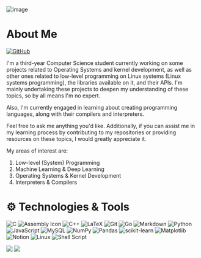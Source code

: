 ![image](https://github.com/OmarAzizi/OmarAzizi/assets/110500643/9605f24f-c6aa-4e7e-adbd-e39c530db4c6)

# About Me
[![GitHub](https://img.shields.io/badge/GitHub-OmarAzizi-blue?style=flat-square&logo=github)](https://github.com/OmarAzizi)

I'm a third-year Computer Science student currently working on some projects related to Operating Systems and kernel development, as well as other ones related to low-level programming on Linux systems (Linux systems programming), the libraries available on it, and their APIs. I'm mainly undertaking these projects to deepen my understanding of these topics, so by all means I'm no expert.


Also, I'm currently engaged in learning about creating programming languages, along with their compilers and interpreters.


Feel free to ask me anything you'd like. Additionally, if you can assist me in my learning process by contributing to my repositories or providing resources on these topics, I would greatly appreciate it.

My areas of interest are:
1. Low-level (System) Programming
2. Machine Learning & Deep Learning
3. Operating Systems & Kernel Development
4. Interpreters & Compilers

# ⚙️ Technologies & Tools
![C](https://img.shields.io/badge/c-%2300599C.svg?style=for-the-badge&logo=c&logoColor=white) ![Assembly Icon](https://img.shields.io/badge/x86-Assembly-green?style=for-the-badge&logo=assembly) ![C++](https://img.shields.io/badge/c++-%2300599C.svg?style=for-the-badge&logo=c%2B%2B&logoColor=white) ![LaTeX](https://img.shields.io/badge/latex-%23008080.svg?style=for-the-badge&logo=latex&logoColor=white) ![Git](https://img.shields.io/badge/git-%23F05033.svg?style=for-the-badge&logo=git&logoColor=white) ![Go](https://img.shields.io/badge/go-%2300ADD8.svg?style=for-the-badge&logo=go&logoColor=white)
 ![Markdown](https://img.shields.io/badge/markdown-%23000000.svg?style=for-the-badge&logo=markdown&logoColor=white) ![Python](https://img.shields.io/badge/python-3670A0?style=for-the-badge&logo=python&logoColor=ffdd54) ![JavaScript](https://img.shields.io/badge/javascript-%23323330.svg?style=for-the-badge&logo=javascript&logoColor=%23F7DF1E) ![MySQL](https://img.shields.io/badge/mysql-%2300000f.svg?style=for-the-badge&logo=mysql&logoColor=white) ![NumPy](https://img.shields.io/badge/numpy-%23013243.svg?style=for-the-badge&logo=numpy&logoColor=white) ![Pandas](https://img.shields.io/badge/pandas-%23150458.svg?style=for-the-badge&logo=pandas&logoColor=white) ![scikit-learn](https://img.shields.io/badge/scikit--learn-%23F7931E.svg?style=for-the-badge&logo=scikit-learn&logoColor=white) ![Matplotlib](https://img.shields.io/badge/Matplotlib-%23ffffff.svg?style=for-the-badge&logo=Matplotlib&logoColor=black) ![Notion](https://img.shields.io/badge/Notion-%23000000.svg?style=for-the-badge&logo=notion&logoColor=white) ![Linux](https://img.shields.io/badge/Linux-FCC624?style=for-the-badge&logo=linux&logoColor=black) ![Shell Script](https://img.shields.io/badge/shell_script-%23121011.svg?style=for-the-badge&logo=gnu-bash&logoColor=white) 



![](https://github-readme-streak-stats.herokuapp.com/?user=OmarAzizi&theme=dracula&hide_border=true)
![](https://github-readme-stats.vercel.app/api/top-langs/?username=OmarAzizi&theme=dracula&hide_border=true&include_all_commits=true&count_private=true&layout=compact)
